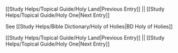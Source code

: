 [[Study Helps/Topical Guide/Holy Land|Previous Entry]]  ||  [[Study Helps/Topical Guide/Holy One|Next Entry]]

 See [[Study Helps/Bible Dictionary/Holy of Holies|BD Holy of Holies]]

[[Study Helps/Topical Guide/Holy Land|Previous Entry]]  ||  [[Study Helps/Topical Guide/Holy One|Next Entry]]